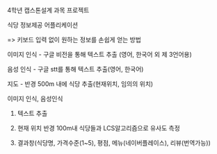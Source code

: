 4학년 캡스톤설계 과목 프로젝트


식당 정보제공 어플리케이션

=> 키보드 입력 없이 원하는 정보를 손쉽게 얻는 방법



이미지 인식 - 구글 비전을 통해 텍스트 추출 (영어, 한국어 외 제 3언어용)

음성 인식 - 구글 stt를 통해 텍스트 추출(영어, 한국어)

지도 - 반경 500m 내에 식당 추출(현재위치, 임의의 위치)



이미지 인식, 음성인식

1. 텍스트 추출 

2. 현재 위치 반경 100m내 식당들과 LCS알고리즘으로 유사도 측정 
      
3. 결과창(식당명, 가격수준(1~5), 평점, 메뉴(네이버플레이스), 리뷰(번역가능))
